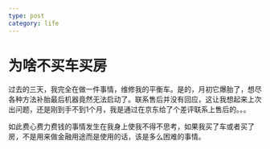 ```yaml
---
type: post
category: life
---
```

# 为啥不买车买房

过去的三天，我完全在做一件事情，维修我的平衡车。是的，月初它爆胎了，想尽各种方法补胎最后机器竟然无法启动了。联系售后并没有回应，这让我想起来上次出问题，还是刚到手不到1个月，我是通过在京东给了个差评联系上售后的。。。

如此费心费力费钱的事情发生在我身上使我不得不思考，如果我买了车或者买了房，不是用来做金融用途而是使用的话，该是多么困难的事情。